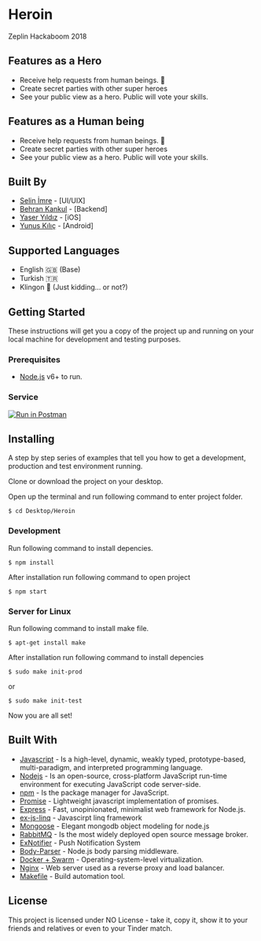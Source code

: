 # Heroin
Zeplin Hackaboom 2018

## Features as a Hero
* Receive help requests from human beings. 🚀
* Create secret parties with other super heroes
* See your public view as a hero. Public will vote your skills.

## Features as a Human being
* Receive help requests from human beings. 🚀
* Create secret parties with other super heroes
* See your public view as a hero. Public will vote your skills.

## Built By
* [Selin İmre]() - [UI/UIX]
* [Behran Kankul](https://github.com/behrank) - [Backend]
* [Yaser Yıldız]() - [iOS]
* [Yunus Kılıç](https://github.com/yunuseker) - [Android] 

## Supported Languages
* English 🇬🇧 (Base)
* Turkish 🇹🇷
* Klingon 👾 (Just kidding... or not?)

## Getting Started

These instructions will get you a copy of the project up and running on your local machine for development and testing purposes.

### Prerequisites

* [Node.js](https://nodejs.org/en/download/) v6+ to run.

### Service

[![Run in Postman](https://run.pstmn.io/button.svg)](https://www.getpostman.com/collections/ead7bee222b830b97780)

## Installing

A step by step series of examples that tell you how to get a development, production and test environment running.

Clone or download the project on your desktop.

Open up the terminal and run following command to enter project folder.

```
$ cd Desktop/Heroin
```

### Development

Run following command to install depencies.

```
$ npm install
```

After installation run following command to open project

```
$ npm start
```

### Server for Linux

Run following command to install make file.

```
$ apt-get install make
```

After installation run following command to install depencies

```
$ sudo make init-prod
```

or

```
$ sudo make init-test
```

Now you are all set!

## Built With

* [Javascript](https://www.javascript.com/) - Is a high-level, dynamic, weakly typed, prototype-based, multi-paradigm, and interpreted programming language.
* [Nodejs](https://nodejs.org/en/) - Is an open-source, cross-platform JavaScript run-time environment for executing JavaScript code server-side.
* [npm](https://www.npmjs.com/) - Is the package manager for JavaScript.
* [Promise](https://www.promisejs.org/) - Lightweight javascript implementation of promises.
* [Express](https://expressjs.com/) - Fast, unopinionated, minimalist web framework for Node.js.
* [ex-js-linq](https://www.npmjs.com/package/ex-js-linq#foreach) - Javascirpt linq framework
* [Mongoose](http://mongoosejs.com/) - Elegant mongodb object modeling for node.js
* [RabbitMQ](https://www.rabbitmq.com) - Is the most widely deployed open source message broker.
* [ExNotifier](https://github.com/Exlinetr/Exline.Notifier) - Push Notification System
* [Body-Parser](https://www.npmjs.com/package/body-parser) - Node.js body parsing middleware.
* [Docker + Swarm](https://docker.com) - Operating-system-level virtualization.
* [Nginx](https://www.nginx.com/) - Web server used as a reverse proxy and load balancer.
* [Makefile](https://en.wikipedia.org/wiki/Makefile) - Build automation tool.

## License
This project is licensed under NO License - take it, copy it, show it to your friends and relatives or even to your Tinder match.
